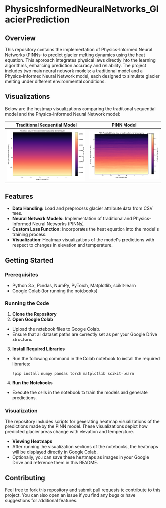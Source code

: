 # PhysicsInformedNeuralNetworks_GlacierPrediction

## Overview
This repository contains the implementation of Physics-Informed Neural Networks (PINNs) to predict glacier melting dynamics using the heat equation. This approach integrates physical laws directly into the learning algorithms, enhancing prediction accuracy and reliability. The project includes two main neural network models: a traditional model and a Physics-Informed Neural Network model, each designed to simulate glacier melting under different environmental conditions.

## Visualizations
Below are the heatmap visualizations comparing the traditional sequential model and the Physics-Informed Neural Network model:

| Traditional Sequential Model | PINN Model |
|------------------------------|------------|
| ![Traditional Model Heatmap](Visualizations/Sequentialheat.png) | ![PINN Model Heatmap](Visualizations/PINNheat.png) |

## Features
- **Data Handling:** Load and preprocess glacier attribute data from CSV files.
- **Neural Network Models:** Implementation of traditional and Physics-Informed Neural Networks (PINNs).
- **Custom Loss Function:** Incorporates the heat equation into the model's training process.
- **Visualization:** Heatmap visualizations of the model's predictions with respect to changes in elevation and temperature.

## Getting Started

### Prerequisites
- Python 3.x, Pandas, NumPy, PyTorch, Matplotlib, scikit-learn
- Google Colab (for running the notebooks)

### Running the Code
1. **Clone the Repository**
2. **Open Google Colab**
- Upload the notebook files to Google Colab.
- Ensure that all dataset paths are correctly set as per your Google Drive structure.

3. **Install Required Libraries**
- Run the following command in the Colab notebook to install the required libraries:
  ```python
  !pip install numpy pandas torch matplotlib scikit-learn
  ```

4. **Run the Notebooks**
- Execute the cells in the notebook to train the models and generate predictions.

### Visualization
The repository includes scripts for generating heatmap visualizations of the predictions made by the PINN model. These visualizations depict how predicted glacier areas change with elevation and temperature.

- **Viewing Heatmaps**
- After running the visualization sections of the notebooks, the heatmaps will be displayed directly in Google Colab.
- Optionally, you can save these heatmaps as images in your Google Drive and reference them in this README.


## Contributing
Feel free to fork this repository and submit pull requests to contribute to this project. You can also open an issue if you find any bugs or have suggestions for additional features.
